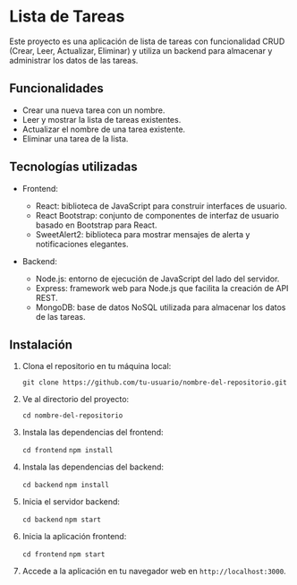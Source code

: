 # Lista de Tareas

Este proyecto es una aplicación de lista de tareas con funcionalidad CRUD (Crear, Leer, Actualizar, Eliminar) y utiliza un backend para almacenar y administrar los datos de las tareas.

## Funcionalidades

- Crear una nueva tarea con un nombre.
- Leer y mostrar la lista de tareas existentes.
- Actualizar el nombre de una tarea existente.
- Eliminar una tarea de la lista.

## Tecnologías utilizadas

- Frontend:

  - React: biblioteca de JavaScript para construir interfaces de usuario.
  - React Bootstrap: conjunto de componentes de interfaz de usuario basado en Bootstrap para React.
  - SweetAlert2: biblioteca para mostrar mensajes de alerta y notificaciones elegantes.

- Backend:
  - Node.js: entorno de ejecución de JavaScript del lado del servidor.
  - Express: framework web para Node.js que facilita la creación de API REST.
  - MongoDB: base de datos NoSQL utilizada para almacenar los datos de las tareas.

## Instalación

1. Clona el repositorio en tu máquina local:

   `git clone https://github.com/tu-usuario/nombre-del-repositorio.git`

2. Ve al directorio del proyecto:

   `cd nombre-del-repositorio`

3. Instala las dependencias del frontend:

   `cd frontend`
   `npm install`

4. Instala las dependencias del backend:

   `cd backend`
   `npm install`

5. Inicia el servidor backend:

   `cd backend`
   `npm start`

6. Inicia la aplicación frontend:

   `cd frontend`
   `npm start`

7. Accede a la aplicación en tu navegador web en `http://localhost:3000`.
